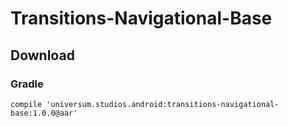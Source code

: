 Transitions-Navigational-Base
===============

## Download ##

### Gradle ###

    compile 'universum.studios.android:transitions-navigational-base:1.0.0@aar'
